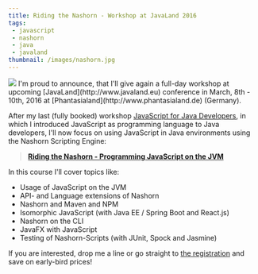 ```yaml
---
title: Riding the Nashorn - Workshop at JavaLand 2016
tags:
 - javascript
 - nashorn
 - java
 - javaland
thumbnail: /images/nashorn.jpg
---
```


<img src="{{ page.thumbnail }}" class="postimg"/>
I'm proud to announce, that I'll give again a full-day workshop at upcoming [JavaLand](http://www.javaland.eu) conference in March, 8th - 10th, 2016 at [Phantasialand](http://www.phantasialand.de) (Germany).

After my last (fully booked) workshop [JavaScript for Java Developers](http://www.javascript-training.net/training/js4j), in which I introduced JavaScript as programming language to Java developers, I'll now focus on using JavaScript in Java environments using the Nashorn Scripting Engine:

> **[Riding the Nashorn - Programming JavaScript on the JVM](http://www.javascript-training.net/training/nashorn)**

In this course I'll cover topics like:

- Usage of JavaScript on the JVM
- API- and Language extensions of Nashorn
- Nashorn and Maven and NPM
- Isomorphic JavaScript (with Java EE / Spring Boot and React.js)
- Nashorn on the CLI
- JavaFX with JavaScript
- Testing of Nashorn-Scripts (with JUnit, Spock and Jasmine)

If you are interested, drop me a line or go straight to [the registration](http://www.javaland.eu) and save on early-bird prices!
